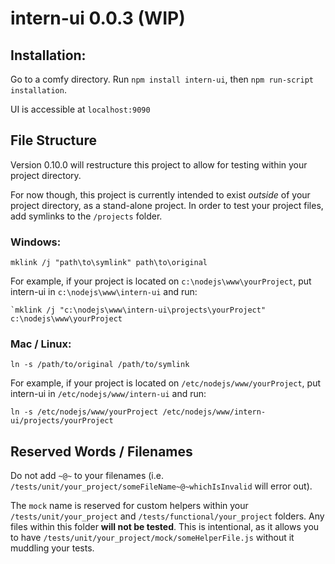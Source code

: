 # intern-ui 0.0.3 (WIP)

## Installation:

Go to a comfy directory. Run `npm install intern-ui`, then `npm run-script installation`.

UI is accessible at `localhost:9090`

## File Structure

Version 0.10.0 will restructure this project to allow for testing within your project directory.

For now though, this project is currently intended to exist _outside_ of your project directory, as a stand-alone project.
In order to test your project files, add symlinks to the `/projects` folder.


### Windows:

    mklink /j "path\to\symlink" path\to\original
    
For example, if your project is located on `c:\nodejs\www\yourProject`, put intern-ui in `c:\nodejs\www\intern-ui` and run:

    `mklink /j "c:\nodejs\www\intern-ui\projects\yourProject" c:\nodejs\www\yourProject
    
### Mac / Linux:

    ln -s /path/to/original /path/to/symlink
    
For example, if your project is located on `/etc/nodejs/www/yourProject`, put intern-ui in `/etc/nodejs/www/intern-ui` and run:

    ln -s /etc/nodejs/www/yourProject /etc/nodejs/www/intern-ui/projects/yourProject


## Reserved Words / Filenames

Do not add `~@~` to your filenames (i.e. `/tests/unit/your_project/someFileName~@~whichIsInvalid` will error out).

The `mock` name is reserved for custom helpers within your `/tests/unit/your_project`
and `/tests/functional/your_project` folders. Any files within this folder **will not be tested**.
This is intentional, as it allows you to have `/tests/unit/your_project/mock/someHelperFile.js` without
it muddling your tests.
